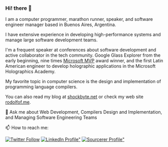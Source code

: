 ### Hi! there 👋

I am a computer programmer, marathon runner, speaker, and software engineer manager based in Buenos Aires, Argentina.

I have extensive experience in developing high-performance systems and manage large software development teams.


I'm a frequent speaker at conferences about software development and active collaborator in the tech community. Google Glass Explorer from the early beginning, nine times [Microsoft MVP](https://mvp.microsoft.com/en-us/PublicProfile/4034702?fullName=Rodolfo%20Finochietti) award winner, and the first Latin American engineer to develop holographic applications in the Microsoft Holographics Academy.

My favorite topic in computer science is the design and implementation of programming language compilers.

You can also read my blog at [shockbyte.net](https://shockbyte.net) or check my web site [rodolfof.me](http://rodolfof.me).

💬 Ask me about Web Development, Compilers Design and Implementation, and Managing Software Engineering Teams

📫 How to reach me: 

[![Twitter Follow](https://img.shields.io/twitter/follow/rodolfof?style=social)](https://twitter.com/intent/follow?screen_name=rodolfof)
[![LinkedIn Profile"](https://img.shields.io/badge/LinkedIn-Profile-blue?style=plastic)](https://www.linkedin.com/in/rodolfof)
[![Sourcerer Profile"](https://img.shields.io/badge/Sourcerer-Profile-brightgreen?style=plastic)](https://sourcerer.io/rfinochi)